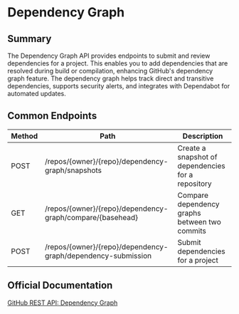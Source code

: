 # Dependency Graph

## Summary
The Dependency Graph API provides endpoints to submit and review dependencies for a project. This enables you to add dependencies that are resolved during build or compilation, enhancing GitHub's dependency graph feature. The dependency graph helps track direct and transitive dependencies, supports security alerts, and integrates with Dependabot for automated updates.

## Common Endpoints

| Method | Path | Description |
|--------|------|-------------|
| POST   | /repos/{owner}/{repo}/dependency-graph/snapshots | Create a snapshot of dependencies for a repository |
| GET    | /repos/{owner}/{repo}/dependency-graph/compare/{basehead} | Compare dependency graphs between two commits |
| POST   | /repos/{owner}/{repo}/dependency-graph/dependency-submission | Submit dependencies for a project |

## Official Documentation
[GitHub REST API: Dependency Graph](https://docs.github.com/en/rest/dependency-graph)